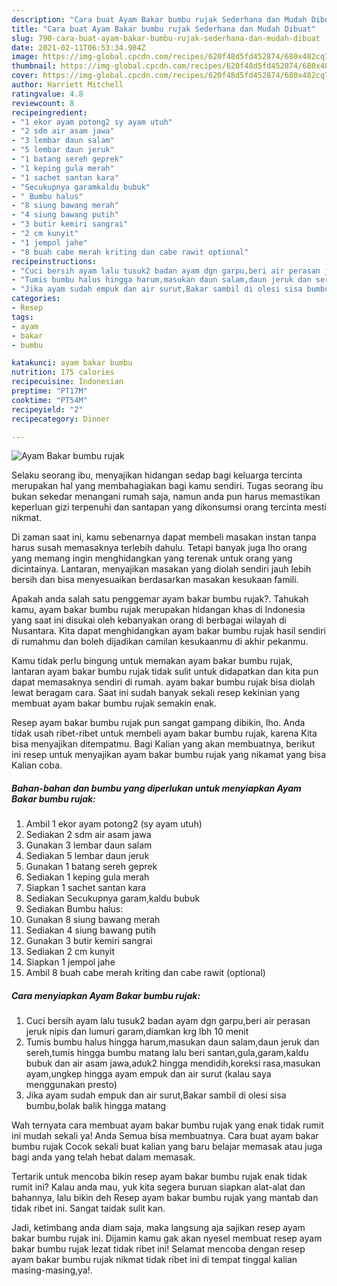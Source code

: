 ```yaml
---
description: "Cara buat Ayam Bakar bumbu rujak Sederhana dan Mudah Dibuat"
title: "Cara buat Ayam Bakar bumbu rujak Sederhana dan Mudah Dibuat"
slug: 790-cara-buat-ayam-bakar-bumbu-rujak-sederhana-dan-mudah-dibuat
date: 2021-02-11T06:53:34.984Z
image: https://img-global.cpcdn.com/recipes/620f48d5fd452874/680x482cq70/ayam-bakar-bumbu-rujak-foto-resep-utama.jpg
thumbnail: https://img-global.cpcdn.com/recipes/620f48d5fd452874/680x482cq70/ayam-bakar-bumbu-rujak-foto-resep-utama.jpg
cover: https://img-global.cpcdn.com/recipes/620f48d5fd452874/680x482cq70/ayam-bakar-bumbu-rujak-foto-resep-utama.jpg
author: Harriett Mitchell
ratingvalue: 4.8
reviewcount: 8
recipeingredient:
- "1 ekor ayam potong2 sy ayam utuh"
- "2 sdm air asam jawa"
- "3 lembar daun salam"
- "5 lembar daun jeruk"
- "1 batang sereh geprek"
- "1 keping gula merah"
- "1 sachet santan kara"
- "Secukupnya garamkaldu bubuk"
- " Bumbu halus"
- "8 siung bawang merah"
- "4 siung bawang putih"
- "3 butir kemiri sangrai"
- "2 cm kunyit"
- "1 jempol jahe"
- "8 buah cabe merah kriting dan cabe rawit optional"
recipeinstructions:
- "Cuci bersih ayam lalu tusuk2 badan ayam dgn garpu,beri air perasan jeruk nipis dan lumuri garam,diamkan krg lbh 10 menit"
- "Tumis bumbu halus hingga harum,masukan daun salam,daun jeruk dan sereh,tumis hingga bumbu matang lalu beri santan,gula,garam,kaldu bubuk dan air asam jawa,aduk2 hingga mendidih,koreksi rasa,masukan ayam,ungkep hingga ayam empuk dan air surut (kalau saya menggunakan presto)"
- "Jika ayam sudah empuk dan air surut,Bakar sambil di olesi sisa bumbu,bolak balik hingga matang"
categories:
- Resep
tags:
- ayam
- bakar
- bumbu

katakunci: ayam bakar bumbu 
nutrition: 175 calories
recipecuisine: Indonesian
preptime: "PT17M"
cooktime: "PT54M"
recipeyield: "2"
recipecategory: Dinner

---
```



![Ayam Bakar bumbu rujak](https://img-global.cpcdn.com/recipes/620f48d5fd452874/680x482cq70/ayam-bakar-bumbu-rujak-foto-resep-utama.jpg)

Selaku seorang ibu, menyajikan hidangan sedap bagi keluarga tercinta merupakan hal yang membahagiakan bagi kamu sendiri. Tugas seorang ibu bukan sekedar menangani rumah saja, namun anda pun harus memastikan keperluan gizi terpenuhi dan santapan yang dikonsumsi orang tercinta mesti nikmat.

Di zaman  saat ini, kamu sebenarnya dapat membeli masakan instan tanpa harus susah memasaknya terlebih dahulu. Tetapi banyak juga lho orang yang memang ingin menghidangkan yang terenak untuk orang yang dicintainya. Lantaran, menyajikan masakan yang diolah sendiri jauh lebih bersih dan bisa menyesuaikan berdasarkan masakan kesukaan famili. 



Apakah anda salah satu penggemar ayam bakar bumbu rujak?. Tahukah kamu, ayam bakar bumbu rujak merupakan hidangan khas di Indonesia yang saat ini disukai oleh kebanyakan orang di berbagai wilayah di Nusantara. Kita dapat menghidangkan ayam bakar bumbu rujak hasil sendiri di rumahmu dan boleh dijadikan camilan kesukaanmu di akhir pekanmu.

Kamu tidak perlu bingung untuk memakan ayam bakar bumbu rujak, lantaran ayam bakar bumbu rujak tidak sulit untuk didapatkan dan kita pun dapat memasaknya sendiri di rumah. ayam bakar bumbu rujak bisa diolah lewat beragam cara. Saat ini sudah banyak sekali resep kekinian yang membuat ayam bakar bumbu rujak semakin enak.

Resep ayam bakar bumbu rujak pun sangat gampang dibikin, lho. Anda tidak usah ribet-ribet untuk membeli ayam bakar bumbu rujak, karena Kita bisa menyajikan ditempatmu. Bagi Kalian yang akan membuatnya, berikut ini resep untuk menyajikan ayam bakar bumbu rujak yang nikamat yang bisa Kalian coba.

<!--inarticleads1-->

##### Bahan-bahan dan bumbu yang diperlukan untuk menyiapkan Ayam Bakar bumbu rujak:

1. Ambil 1 ekor ayam potong2 (sy ayam utuh)
1. Sediakan 2 sdm air asam jawa
1. Gunakan 3 lembar daun salam
1. Sediakan 5 lembar daun jeruk
1. Gunakan 1 batang sereh geprek
1. Sediakan 1 keping gula merah
1. Siapkan 1 sachet santan kara
1. Sediakan Secukupnya garam,kaldu bubuk
1. Sediakan  Bumbu halus:
1. Gunakan 8 siung bawang merah
1. Sediakan 4 siung bawang putih
1. Gunakan 3 butir kemiri sangrai
1. Sediakan 2 cm kunyit
1. Siapkan 1 jempol jahe
1. Ambil 8 buah cabe merah kriting dan cabe rawit (optional)




<!--inarticleads2-->

##### Cara menyiapkan Ayam Bakar bumbu rujak:

1. Cuci bersih ayam lalu tusuk2 badan ayam dgn garpu,beri air perasan jeruk nipis dan lumuri garam,diamkan krg lbh 10 menit
1. Tumis bumbu halus hingga harum,masukan daun salam,daun jeruk dan sereh,tumis hingga bumbu matang lalu beri santan,gula,garam,kaldu bubuk dan air asam jawa,aduk2 hingga mendidih,koreksi rasa,masukan ayam,ungkep hingga ayam empuk dan air surut (kalau saya menggunakan presto)
1. Jika ayam sudah empuk dan air surut,Bakar sambil di olesi sisa bumbu,bolak balik hingga matang




Wah ternyata cara membuat ayam bakar bumbu rujak yang enak tidak rumit ini mudah sekali ya! Anda Semua bisa membuatnya. Cara buat ayam bakar bumbu rujak Cocok sekali buat kalian yang baru belajar memasak atau juga bagi anda yang telah hebat dalam memasak.

Tertarik untuk mencoba bikin resep ayam bakar bumbu rujak enak tidak rumit ini? Kalau anda mau, yuk kita segera buruan siapkan alat-alat dan bahannya, lalu bikin deh Resep ayam bakar bumbu rujak yang mantab dan tidak ribet ini. Sangat taidak sulit kan. 

Jadi, ketimbang anda diam saja, maka langsung aja sajikan resep ayam bakar bumbu rujak ini. Dijamin kamu gak akan nyesel membuat resep ayam bakar bumbu rujak lezat tidak ribet ini! Selamat mencoba dengan resep ayam bakar bumbu rujak nikmat tidak ribet ini di tempat tinggal kalian masing-masing,ya!.

